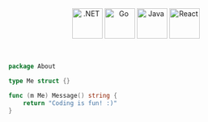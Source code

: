 <div align="center">
  <img align="center" height="60" width="60" title=".NET" src="https://cdn.jsdelivr.net/gh/devicons/devicon/icons/dotnetcore/dotnetcore-original.svg"/>
  <img align="center" height="60" width="60" title="Go" src="https://cdn.jsdelivr.net/gh/devicons/devicon/icons/go/go-original-wordmark.svg" />
  <img align="center" height="60" width="60" title="Java" src="https://cdn.jsdelivr.net/gh/devicons/devicon/icons/java/java-original.svg" />
  <img align="center" height="60" width="60" title="React" src="https://cdn.jsdelivr.net/gh/devicons/devicon/icons/react/react-original.svg" />
</div>
<br/><br/>

```go
package About

type Me struct {}

func (m Me) Message() string {
    return "Coding is fun! :)"
}
```
